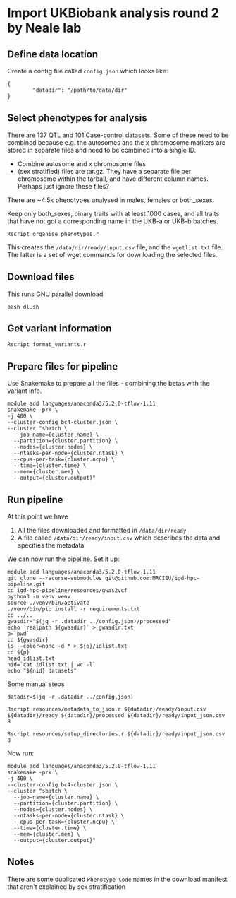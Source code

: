 # Import UKBiobank analysis round 2 by Neale lab


## Define data location

Create a config file called `config.json` which looks like:

```
{
        "datadir": "/path/to/data/dir"
}
```


## Select phenotypes for analysis

There are 137 QTL and 101 Case-control datasets. Some of these need to be combined because e.g. the autosomes and the x chromosome markers are stored in separate files and need to be combined into a single ID.

- Combine autosome and x chromosome files
- (sex stratified) files are tar.gz. They have a separate file per chromosome within the tarball, and have different column names. Perhaps just ignore these files?







There are ~4.5k phenotypes analysed in males, females or both_sexes.

Keep only both_sexes, binary traits with at least 1000 cases, and all traits that have not got a corresponding name in the UKB-a or UKB-b batches.

```
Rscript organise_phenotypes.r
```

This creates the `/data/dir/ready/input.csv` file, and the `wgetlist.txt` file. The latter is a set of wget commands for downloading the selected files.

## Download files

This runs GNU parallel download

```
bash dl.sh
```


## Get variant information

```
Rscript format_variants.r
```


## Prepare files for pipeline

Use Snakemake to prepare all the files - combining the betas with the variant info.


```
module add languages/anaconda3/5.2.0-tflow-1.11
snakemake -prk \
-j 400 \
--cluster-config bc4-cluster.json \
--cluster "sbatch \
  --job-name={cluster.name} \
  --partition={cluster.partition} \
  --nodes={cluster.nodes} \
  --ntasks-per-node={cluster.ntask} \
  --cpus-per-task={cluster.ncpu} \
  --time={cluster.time} \
  --mem={cluster.mem} \
  --output={cluster.output}"
```

## Run pipeline

At this point we have

1. All the files downloaded and formatted in `/data/dir/ready`
2. A file called `/data/dir/ready/input.csv` which describes the data and specifies the metadata

We can now run the pipeline. Set it up:

```
module add languages/anaconda3/5.2.0-tflow-1.11
git clone --recurse-submodules git@github.com:MRCIEU/igd-hpc-pipeline.git
cd igd-hpc-pipeline/resources/gwas2vcf
python3 -m venv venv
source ./venv/bin/activate
./venv/bin/pip install -r requirements.txt
cd ../..
gwasdir="$(jq -r .datadir ../config.json)/processed"
echo `realpath ${gwasdir}` > gwasdir.txt
p=`pwd`
cd ${gwasdir}
ls --color=none -d * > ${p}/idlist.txt
cd ${p}
head idlist.txt
nid=`cat idlist.txt | wc -l`
echo "${nid} datasets"
```

Some manual steps

```
datadir=$(jq -r .datadir ../config.json)

Rscript resources/metadata_to_json.r ${datadir}/ready/input.csv ${datadir}/ready ${datadir}/processed ${datadir}/ready/input_json.csv 8

Rscript resources/setup_directories.r ${datadir}/ready/input_json.csv 8
```


Now run:

```
module add languages/anaconda3/5.2.0-tflow-1.11
snakemake -prk \
-j 400 \
--cluster-config bc4-cluster.json \
--cluster "sbatch \
  --job-name={cluster.name} \
  --partition={cluster.partition} \
  --nodes={cluster.nodes} \
  --ntasks-per-node={cluster.ntask} \
  --cpus-per-task={cluster.ncpu} \
  --time={cluster.time} \
  --mem={cluster.mem} \
  --output={cluster.output}"
```

## Notes

There are some duplicated `Phenotype Code` names in the download manifest that aren't explained by sex stratification
